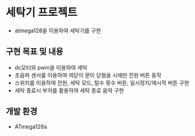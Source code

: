 # 세탁기 프로젝트
* atmega128을 이용하여 세탁기를 구현
## 구현 목표 및 내용
- dc모터와 pwm을 이용하여 세탁 
- 초음파 센서를 이용하여 여닫이 문이 닫혔을 시에만 전원 버튼 동작
- 스위치를 이용하여 전원, 세탁 모드, 탈수 횟수 버튼, 일시정지/재시작 버튼 구현
- 세탁 종료시 부저를 활용하여 세탁 종료 음악 구현
## 개발 환경
- ATmega128a
